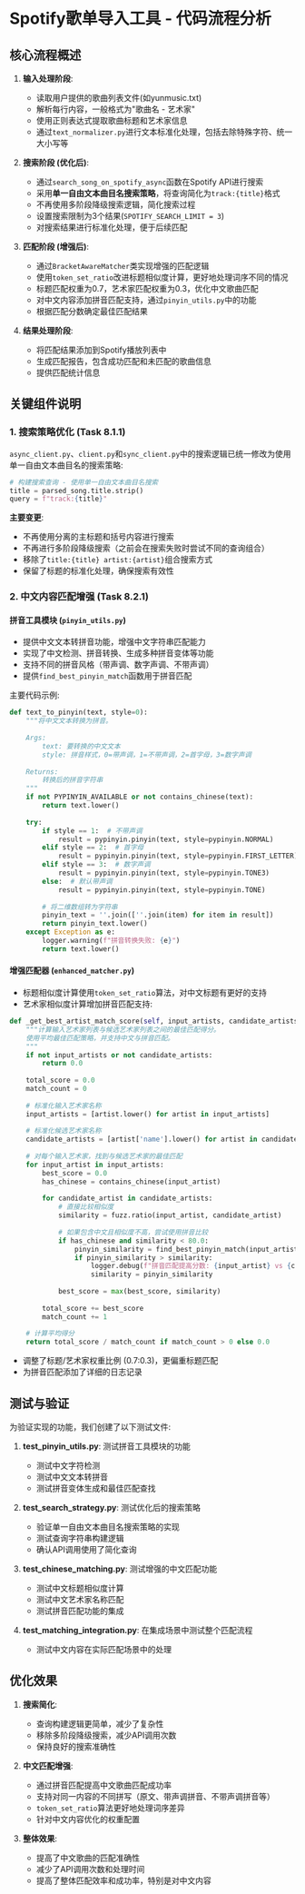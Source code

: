 # Spotify歌单导入工具 - 代码流程分析

## 核心流程概述

1. **输入处理阶段**:
   - 读取用户提供的歌曲列表文件(如yunmusic.txt)
   - 解析每行内容，一般格式为"歌曲名 - 艺术家"
   - 使用正则表达式提取歌曲标题和艺术家信息
   - 通过`text_normalizer.py`进行文本标准化处理，包括去除特殊字符、统一大小写等

2. **搜索阶段 (优化后)**:
   - 通过`search_song_on_spotify_async`函数在Spotify API进行搜索
   - 采用**单一自由文本曲目名搜索策略**，将查询简化为`track:{title}`格式
   - 不再使用多阶段降级搜索逻辑，简化搜索过程
   - 设置搜索限制为3个结果(`SPOTIFY_SEARCH_LIMIT = 3`)
   - 对搜索结果进行标准化处理，便于后续匹配

3. **匹配阶段 (增强后)**:
   - 通过`BracketAwareMatcher`类实现增强的匹配逻辑
   - 使用`token_set_ratio`改进标题相似度计算，更好地处理词序不同的情况
   - 标题匹配权重为0.7，艺术家匹配权重为0.3，优化中文歌曲匹配
   - 对中文内容添加拼音匹配支持，通过`pinyin_utils.py`中的功能
   - 根据匹配分数确定最佳匹配结果

4. **结果处理阶段**:
   - 将匹配结果添加到Spotify播放列表中
   - 生成匹配报告，包含成功匹配和未匹配的歌曲信息
   - 提供匹配统计信息

## 关键组件说明

### 1. 搜索策略优化 (Task 8.1.1)

`async_client.py`、`client.py`和`sync_client.py`中的搜索逻辑已统一修改为使用单一自由文本曲目名的搜索策略:

```python
# 构建搜索查询 - 使用单一自由文本曲目名搜索
title = parsed_song.title.strip()
query = f"track:{title}"
```

**主要变更**:
- 不再使用分离的主标题和括号内容进行搜索
- 不再进行多阶段降级搜索（之前会在搜索失败时尝试不同的查询组合）
- 移除了`title:{title} artist:{artist}`组合搜索方式
- 保留了标题的标准化处理，确保搜索有效性

### 2. 中文内容匹配增强 (Task 8.2.1)

#### 拼音工具模块 (`pinyin_utils.py`)
- 提供中文文本转拼音功能，增强中文字符串匹配能力
- 实现了中文检测、拼音转换、生成多种拼音变体等功能
- 支持不同的拼音风格（带声调、数字声调、不带声调）
- 提供`find_best_pinyin_match`函数用于拼音匹配

主要代码示例:
```python
def text_to_pinyin(text, style=0):
    """将中文文本转换为拼音。
    
    Args:
        text: 要转换的中文文本
        style: 拼音样式，0=带声调，1=不带声调，2=首字母，3=数字声调
    
    Returns:
        转换后的拼音字符串
    """
    if not PYPINYIN_AVAILABLE or not contains_chinese(text):
        return text.lower()
    
    try:
        if style == 1:  # 不带声调
            result = pypinyin.pinyin(text, style=pypinyin.NORMAL)
        elif style == 2:  # 首字母
            result = pypinyin.pinyin(text, style=pypinyin.FIRST_LETTER)
        elif style == 3:  # 数字声调
            result = pypinyin.pinyin(text, style=pypinyin.TONE3)
        else:  # 默认带声调
            result = pypinyin.pinyin(text, style=pypinyin.TONE)
        
        # 将二维数组转为字符串
        pinyin_text = ''.join([''.join(item) for item in result])
        return pinyin_text.lower()
    except Exception as e:
        logger.warning(f"拼音转换失败: {e}")
        return text.lower()
```

#### 增强匹配器 (`enhanced_matcher.py`)
- 标题相似度计算使用`token_set_ratio`算法，对中文标题有更好的支持
- 艺术家相似度计算增加拼音匹配支持:

```python
def _get_best_artist_match_score(self, input_artists, candidate_artists):
    """计算输入艺术家列表与候选艺术家列表之间的最佳匹配得分。
    使用平均最佳匹配策略，并支持中文与拼音匹配。
    """
    if not input_artists or not candidate_artists:
        return 0.0
    
    total_score = 0.0
    match_count = 0
    
    # 标准化输入艺术家名称
    input_artists = [artist.lower() for artist in input_artists]
    
    # 标准化候选艺术家名称
    candidate_artists = [artist['name'].lower() for artist in candidate_artists]
    
    # 对每个输入艺术家，找到与候选艺术家的最佳匹配
    for input_artist in input_artists:
        best_score = 0.0
        has_chinese = contains_chinese(input_artist)
        
        for candidate_artist in candidate_artists:
            # 直接比较相似度
            similarity = fuzz.ratio(input_artist, candidate_artist)
            
            # 如果包含中文且相似度不高，尝试使用拼音比较
            if has_chinese and similarity < 80.0:
                pinyin_similarity = find_best_pinyin_match(input_artist, candidate_artist)
                if pinyin_similarity > similarity:
                    logger.debug(f"拼音匹配提高分数: {input_artist} vs {candidate_artist} - 原始: {similarity}, 拼音: {pinyin_similarity}")
                    similarity = pinyin_similarity
            
            best_score = max(best_score, similarity)
        
        total_score += best_score
        match_count += 1
    
    # 计算平均得分
    return total_score / match_count if match_count > 0 else 0.0
```

- 调整了标题/艺术家权重比例 (0.7:0.3)，更偏重标题匹配
- 为拼音匹配添加了详细的日志记录

## 测试与验证

为验证实现的功能，我们创建了以下测试文件:

1. **test_pinyin_utils.py**: 测试拼音工具模块的功能
   - 测试中文字符检测
   - 测试中文文本转拼音
   - 测试拼音变体生成和最佳匹配查找

2. **test_search_strategy.py**: 测试优化后的搜索策略
   - 验证单一自由文本曲目名搜索策略的实现
   - 测试查询字符串构建逻辑
   - 确认API调用使用了简化查询

3. **test_chinese_matching.py**: 测试增强的中文匹配功能
   - 测试中文标题相似度计算
   - 测试中文艺术家名称匹配
   - 测试拼音匹配功能的集成

4. **test_matching_integration.py**: 在集成场景中测试整个匹配流程
   - 测试中文内容在实际匹配场景中的处理

## 优化效果

1. **搜索简化**:
   - 查询构建逻辑更简单，减少了复杂性
   - 移除多阶段降级搜索，减少API调用次数
   - 保持良好的搜索准确性

2. **中文匹配增强**:
   - 通过拼音匹配提高中文歌曲匹配成功率
   - 支持对同一内容的不同拼写（原文、带声调拼音、不带声调拼音等）
   - `token_set_ratio`算法更好地处理词序差异
   - 针对中文内容优化的权重配置

3. **整体效果**:
   - 提高了中文歌曲的匹配准确性
   - 减少了API调用次数和处理时间
   - 提高了整体匹配效率和成功率，特别是对中文内容 